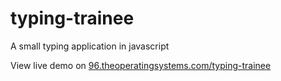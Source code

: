 # typing-trainee

A small typing application in javascript

View live demo on [96.theoperatingsystems.com/typing-trainee](https://96.theoperatingsystems.com/typing-trainee)
